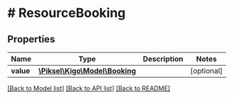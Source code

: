 # # ResourceBooking

## Properties

Name | Type | Description | Notes
------------ | ------------- | ------------- | -------------
**value** | [**\Piksel\Kigo\Model\Booking**](Booking.md) |  | [optional] 

[[Back to Model list]](../../README.md#documentation-for-models) [[Back to API list]](../../README.md#documentation-for-api-endpoints) [[Back to README]](../../README.md)


